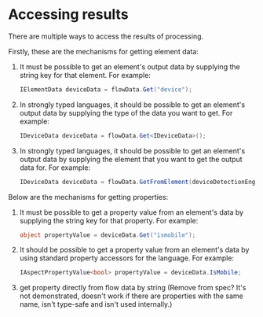 # Accessing results

There are multiple ways to access the results of processing.

Firstly, these are the mechanisms for getting element data:

1. It must be possible to get an element's output data by supplying the string key 
   for that element. For example:
   ```c#
   IElementData deviceData = flowData.Get("device");
   ```
2. In strongly typed languages, it should be possible to get an element's output 
   data by supplying the type of the data you want to get. For example:
   ```c#
   IDeviceData deviceData = flowData.Get<IDeviceData>();
   ```   
3. In strongly typed languages, it should be possible to get an element's output 
   data by supplying the element that you want to get the output data for. 
   For example:
   ```c#
   IDeviceData deviceData = flowData.GetFromElement(deviceDetectionEngine);
   ```   

Below are the mechanisms for getting properties:

1. It must be possible to get a property value from an element's data by 
   supplying the string key for that property. For example:
   ```c#
   object propertyValue = deviceData.Get("ismobile");
   ```
2. It should be possible to get a property value from an element's data
   by using standard property accessors for the language. For example:
   ```c#
   IAspectPropertyValue<bool> propertyValue = deviceData.IsMobile;
   ```
3. get property directly from flow data by string (Remove from spec? It's not demonstrated, 
   doesn't work if there are properties with the same name, isn't type-safe and isn't used 
   internally.)

